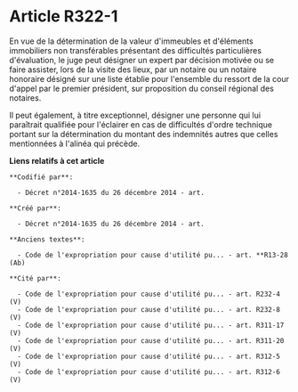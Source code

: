 # Article R322-1

En vue de la détermination de la valeur d'immeubles et d'éléments immobiliers non transférables présentant des difficultés
particulières d'évaluation, le juge peut désigner un expert par décision motivée ou se faire assister, lors de la visite des
lieux, par un notaire ou un notaire honoraire désigné sur une liste établie pour l'ensemble du ressort de la cour d'appel par
le premier président, sur proposition du conseil régional des notaires.

Il peut également, à titre exceptionnel, désigner une personne qui lui paraîtrait qualifiée pour l'éclairer en cas de
difficultés d'ordre technique portant sur la détermination du montant des indemnités autres que celles mentionnées à l'alinéa
qui précède.

**Liens relatifs à cet article**

	**Codifié par**:

	  - Décret n°2014-1635 du 26 décembre 2014 - art.

	**Créé par**:

	  - Décret n°2014-1635 du 26 décembre 2014 - art.

	**Anciens textes**:

	  - Code de l'expropriation pour cause d'utilité pu... - art. **R13-28 (Ab)

	**Cité par**:

	  - Code de l'expropriation pour cause d'utilité pu... - art. R232-4 (V)
	  - Code de l'expropriation pour cause d'utilité pu... - art. R232-8 (V)
	  - Code de l'expropriation pour cause d'utilité pu... - art. R311-17 (V)
	  - Code de l'expropriation pour cause d'utilité pu... - art. R311-20 (V)
	  - Code de l'expropriation pour cause d'utilité pu... - art. R312-5 (V)
	  - Code de l'expropriation pour cause d'utilité pu... - art. R312-6 (V)
